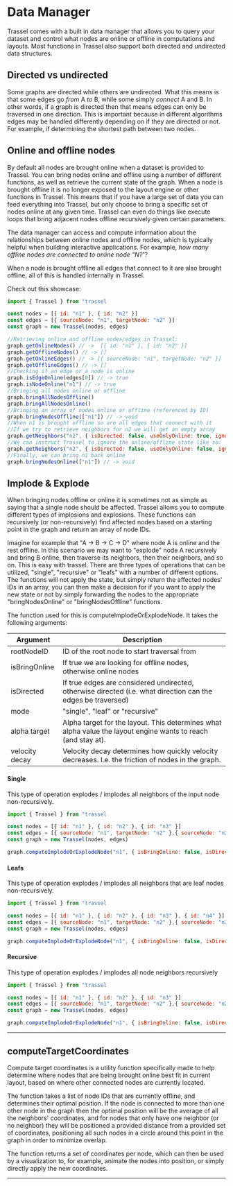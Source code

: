 # Data Manager

Trassel comes with a built in data manager that allows you to query your dataset and control what nodes are online or offline in computations and layouts. Most functions in Trassel also support both directed and undirected data structures.

## Directed vs undirected

Some graphs are directed while others are undirected. What this means is that some edges go *from* A *to* B, while some simply *connect* A and B. In other words, if a graph is directed then that means edges can only be traversed in one direction. This is important because in different algorithms edges may be handled differently depending on if they are directed or not. For example, if determining the shortest path between two nodes. 

## Online and offline nodes

By default all nodes are brought online when a dataset is provided to Trassel. You can bring nodes online and offline using a number of different functions, as well as retrieve the current state of the graph. When a node is brought offline it is no longer exposed to the layout engine or other functions in Trassel. This means that if you have a large set of data you can feed everything into Trassel, but only choose to bring a specific set of nodes online at any given time. Trassel can even do things like execute loops that bring adjacent nodes offline recursively given certain parameters. 

The data manager can access and compute information about the relationships between online nodes and offline nodes, which is typically helpful when building interactive applications. For example, *how many offline nodes are connected to online node "N1"*?

When a node is brought offline all edges that connect to it are also brought offline, all of this is handled internally in Trassel. 

Check out this showcase:
```javascript
import { Trassel } from "trassel

const nodes = [{ id: "n1" }, { id: "n2" }]
const edges = [{ sourceNode: "n1", targetNode: "n2" }]
const graph = new Trassel(nodes, edges)

//Retrieving online and offline nodes/edges in Trassel:
graph.getOnlineNodes() // ->  [{ id: "n1" }, { id: "n2" }]
graph.getOfflineNodes() // -> []
graph.getOnlineEdges() // -> [{ sourceNode: "n1", targetNode: "n2" }]
graph.getOfflineEdges() // -> []
//Checking if an edge or a node is online
graph.isEdgeOnline(edges[0]) // -> true
graph.isNodeOnline("n1") // -> true
//Bringing all nodes online or offline
graph.bringAllNodesOffline()
graph.bringAllNodesOnline()
//Bringing an array of nodes online or offline (referenced by ID)
graph.bringNodesOffline(["n1"]) // -> void
//When n1 is brought offline so are all edges that connect with it
//If we try to retrieve neighbors for n2 we will get an empty array
graph.getNeighbors("n2", { isDirected: false, useOnlyOnline: true, ignoreInternalEdges: true }) // -> []
//We can instruct Trassel to ignore the online/offline state like so:
graph.getNeighbors("n2", { isDirected: false, useOnlyOnline: false, ignoreInternalEdges: true }) // -> [{ sourceNode: "n1", targetNode: "n2" }]
//Finally, we can bring n1 back online
graph.bringNodesOnline(["n1"]) // -> void
```

## Implode & Explode

When bringing nodes offline or online it is sometimes not as simple as saying that a single node should be affected. Trassel allows you to compute different types of implosions and explosions. These functions can recursively (or non-recursively) find affected nodes based on a starting point in the graph and return an array of node IDs. 

Imagine for example that "A -> B -> C -> D" where node A is online and the rest offline. In this scenario we may want to "explode" node A recursively and bring B online, then traverse its neighbors, then their neighbors, and so on. This is easy with trassel. There are three types of operations that can be utilized, "single", "recursive" or "leafs" with a number of different options. The functions will not apply the state, but simply return the affected nodes' IDs in an array, you can then make a decision for if you want to apply the new state or not by simply forwarding the nodes to the appropriate "bringNodesOnline" or "bringNodesOffline" functions.

The function used for this is computeImplodeOrExplodeNode. It takes the following arguments:

| Argument       | Description                                                                                                   |
| -------------- | ------------------------------------------------------------------------------------------------------------- |
| rootNodeID     | ID of the root node to start traversal from                                                                   |
| isBringOnline  | If true we are looking for offline nodes, otherwise online nodes                                              |
| isDirected     | If true edges are considered undirected, otherwise directed (i.e. what direction can the edges be traversed)  |
| mode           | "single", "leaf" or "recursive"                                                                               |
| alpha target   | Alpha target for the layout. This determines what alpha value the layout engine wants to reach (and stay at). |
| velocity decay | Velocity decay determines how quickly velocity decreases. I.e. the friction of nodes in the graph.            |


#### Single

This type of operation explodes / implodes all neighbors of the input node non-recursively.

```javascript
import { Trassel } from "trassel

const nodes = [{ id: "n1" }, { id: "n2" }, { id: "n3" }]
const edges = [{ sourceNode: "n1", targetNode: "n2" },{ sourceNode: "n2", targetNode: "n3" }]
const graph = new Trassel(nodes, edges)

graph.computeImplodeOrExplodeNode("n1", { isBringOnline: false, isDirected: false, mode: "single" }) // -> ["n2"]
```

#### Leafs

This type of operation explodes / implodes all neighbors that are leaf nodes non-recursively.

```javascript
import { Trassel } from "trassel

const nodes = [{ id: "n1" }, { id: "n2" }, { id: "n3" }, { id: "n4" }]
const edges = [{ sourceNode: "n1", targetNode: "n2" },{ sourceNode: "n2", targetNode: "n3" }, { sourceNode: "n1", targetNode: "n4" }]
const graph = new Trassel(nodes, edges)

graph.computeImplodeOrExplodeNode("n1", { isBringOnline: false, isDirected: false, mode: "leafs" }) // -> ["n4"]
```

#### Recursive

This type of operation explodes / implodes all node neighbors recursively

```javascript
import { Trassel } from "trassel

const nodes = [{ id: "n1" }, { id: "n2" }, { id: "n3" }]
const edges = [{ sourceNode: "n1", targetNode: "n2" },{ sourceNode: "n2", targetNode: "n3" }]
const graph = new Trassel(nodes, edges)

graph.computeImplodeOrExplodeNode("n1", { isBringOnline: false, isDirected: false, mode: "recursive" }) // -> ["n2", "n3"]
```

---

## computeTargetCoordinates

Compute target coordinates is a utility function specifically made to help determine where nodes that are being brought online best fit in current layout, based on where other connected nodes are currently located.

The function takes a list of node IDs that are currently offline, and determines their optimal position. If the node is connected to more than one other node in the graph then the optimal position will be the average of all the neighbors' coordinates, and for nodes that only have one neighbor (or no neighbor) they will be positioned a provided distance from a provided set of coordinates, positioning all such nodes in a circle around this point in the graph in order to minimize overlap.

The function returns a set of coordinates per node, which can then be used by a visualization to, for example, animate the nodes into position, or simply directly apply the new coordinates.

--- 
